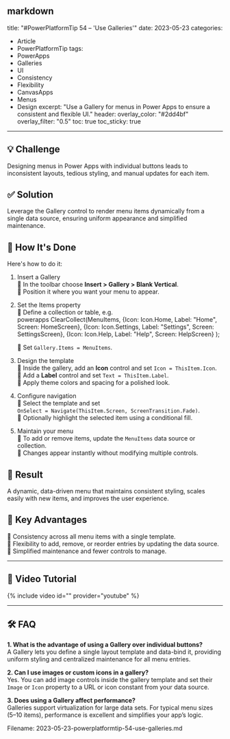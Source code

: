 markdown
---
title: "#PowerPlatformTip 54 – 'Use Galleries'"
date: 2023-05-23
categories:
  - Article
  - PowerPlatformTip
tags:
  - PowerApps
  - Galleries
  - UI
  - Consistency
  - Flexibility
  - CanvasApps
  - Menus
  - Design
excerpt: "Use a Gallery for menus in Power Apps to ensure a consistent and flexible UI."
header:
  overlay_color: "#2dd4bf"
  overlay_filter: "0.5"
toc: true
toc_sticky: true
---

## 💡 Challenge
Designing menus in Power Apps with individual buttons leads to inconsistent layouts, tedious styling, and manual updates for each item.

## ✅ Solution
Leverage the Gallery control to render menu items dynamically from a single data source, ensuring uniform appearance and simplified maintenance.

## 🔧 How It's Done
Here's how to do it:
1. Insert a Gallery  
   🔸 In the toolbar choose **Insert > Gallery > Blank Vertical**.  
   🔸 Position it where you want your menu to appear.
2. Set the Items property  
   🔸 Define a collection or table, e.g.  
     powerapps
     ClearCollect(MenuItems, 
       {Icon: Icon.Home, Label: "Home", Screen: HomeScreen},
       {Icon: Icon.Settings, Label: "Settings", Screen: SettingsScreen},
       {Icon: Icon.Help, Label: "Help", Screen: HelpScreen}
     );
     
   🔸 Set `Gallery.Items = MenuItems`.
3. Design the template  
   🔸 Inside the gallery, add an **Icon** control and set `Icon = ThisItem.Icon`.  
   🔸 Add a **Label** control and set `Text = ThisItem.Label`.  
   🔸 Apply theme colors and spacing for a polished look.
4. Configure navigation  
   🔸 Select the template and set  
     `OnSelect = Navigate(ThisItem.Screen, ScreenTransition.Fade)`.  
   🔸 Optionally highlight the selected item using a conditional fill.
5. Maintain your menu  
   🔸 To add or remove items, update the `MenuItems` data source or collection.  
   🔸 Changes appear instantly without modifying multiple controls.

## 🎉 Result
A dynamic, data-driven menu that maintains consistent styling, scales easily with new items, and improves the user experience.

## 🌟 Key Advantages
🔸 Consistency across all menu items with a single template.  
🔸 Flexibility to add, remove, or reorder entries by updating the data source.  
🔸 Simplified maintenance and fewer controls to manage.

---

## 🎥 Video Tutorial
{% include video id="" provider="youtube" %}

---

## 🛠️ FAQ
**1. What is the advantage of using a Gallery over individual buttons?**  
A Gallery lets you define a single layout template and data-bind it, providing uniform styling and centralized maintenance for all menu entries.

**2. Can I use images or custom icons in a gallery?**  
Yes. You can add image controls inside the gallery template and set their `Image` or `Icon` property to a URL or icon constant from your data source.

**3. Does using a Gallery affect performance?**  
Galleries support virtualization for large data sets. For typical menu sizes (5–10 items), performance is excellent and simplifies your app’s logic.



Filename: 2023-05-23-powerplatformtip-54-use-galleries.md